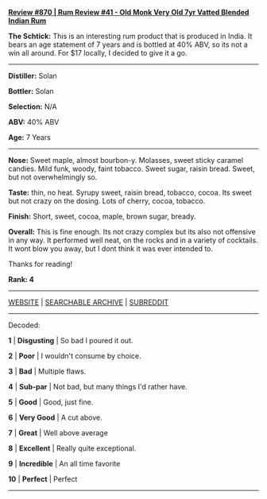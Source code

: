 
[**Review #870 | Rum Review #41 - Old Monk Very Old 7yr Vatted Blended Indian Rum**]( https://t8ke.review/review-870-old-monk-very-old-7yr-vatted-indian-blended-rum/)

**The Schtick:** This is an interesting rum product that is produced in India. It bears an age statement of 7 years and is bottled at 40% ABV, so its not a win all around. For $17 locally, I decided to give it a go. 

-----

**Distiller:** Solan

**Bottler:** Solan

**Selection:** N/A

**ABV:**  40% ABV

**Age:** 7 Years 

-----

**Nose:**  Sweet maple, almost bourbon-y. Molasses, sweet sticky caramel candies. Mild funk, woody, faint tobacco. Sweet sugar, raisin bread. Sweet, but not overwhelmingly so.  

**Taste:** thin, no heat. Syrupy sweet, raisin bread, tobacco, cocoa. Its sweet but not crazy on the dosing. Lots of cherry, cocoa, tobacco.

**Finish:** Short, sweet, cocoa, maple, brown sugar, bready. 

**Overall:** This is fine enough. Its not crazy complex but its also not offensive in any way. It performed well neat, on the rocks and in a variety of cocktails. It wont blow you away, but I dont think it was ever intended to. 

Thanks for reading!

**Rank: 4**



-----

[WEBSITE](https://t8ke.review) | [SEARCHABLE ARCHIVE](https://t8ke.review/review-archive/) | [SUBREDDIT](https://reddit.com/r/t8kereviews)

-----

Decoded:

**1** | **Disgusting** | So bad I poured it out.

**2** | **Poor** | I wouldn't consume by choice.

**3** | **Bad** | Multiple flaws.

**4** | **Sub-par** | Not bad, but many things I'd rather have.

**5** | **Good** | Good, just fine.

**6** | **Very Good** | A cut above.

**7** | **Great** | Well above average

**8** | **Excellent** | Really quite exceptional.

**9** | **Incredible** | An all time favorite

**10** | **Perfect** | Perfect

----


